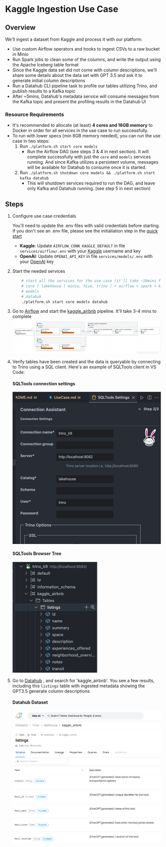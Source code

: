 # Kaggle Ingestion Use Case

## Overview
We'll ingest a dataset from Kaggle and process it with our platform:
- Use custom Airflow operators and hooks to ingest CSVs to a raw bucket in Minio
- Run Spark jobs to clean some of the columns, and write the output using the Apache Iceberg table format
- Since the Kaggle data set did not come with column descriptions, we'll share some details about the data set with GPT 3.5 and ask it to generate initial column descriptions
- Run a Datahub CLI pipeline task to profile our tables utilizing Trino, and publish results to a Kafka topic
- After ~5mins, Datahub's metadata service will consume messages from the Kafka topic and present the profiling results in the Datahub UI

### Resource Requirements
- It's recommended to allocate (at least) **4 cores and 16GB memory** to Docker in order for all services in the use case to run successfully.
- To run with lower specs (min 8GB memory needed), you can run the use case in two steps:
    1. Run `./platform.sh start core models` 
        - Run the Airflow DAG (see steps 3 & 4 in next section). It will complete successfully with just the `core` and `models` services running. And since Kafka utilizes a persistent volume, messages will be available for Datahub to consume once it is started. 
    2. Run `./platform.sh shutdown core models && ./platform.sh start kafka datahub`
        - This will shutdown services required to run the DAG, and leave only Kafka and Datahub running. (see step 5 in next section) 


## Steps
1. Configure use case credentials

    You'll need to update the .env files with valid credentials before starting. If you don't see an .env file, please see the initialiation step in the [quick start](/README.md#quick-start)

   - **Kaggle**: Update `AIRFLOW_CONN_KAGGLE_DEFAULT` in file `services/airflow/.env` with your [Kaggle](https://www.kaggle.com/) username and key
   - **OpenAI**: Update `OPENAI_API_KEY` in file `services/models/.env` with your [OpenAI](https://openai.com/)  key

2. Start the needed services
    ````bash
        # start all the services for the use case (it'll take ~10mins for all services to start up) :
        # core ( lakehouse ( minio, hive, trino ) + airflow + spark + kafka )
        # models
        # datahub
        ./platform.sh start core models datahub
    ````

3. Go to [Airflow](http://localhost:8081/) and start the  [kaggle_airbnb](http://localhost:8081/dags/kaggle_airbnb/grid) pipeline.  It'll take 3-4 mins to complete
    ![Airflow graph](images/kaggle_airbnb_dag_graph.png)


4. Verify tables have been created and the data is queryable by connecting to Trino using a SQL client. Here's an example of SQLTools client in VS Code:

    #### SQLTools connection settings
    ![SQLTools connection settings](images/SQLTools_connection.png)

    #### SQLTools Browser Tree
    ![SQLTools Browser Tree](images/SQLTools_browser.png)

5. Go to [Datahub](http://localhost:8084/) , and search for 'kaggle_airbnb'.  You see a few results, including this `listings` table with ingested metadata showing the GPT3.5 generate column descriptions

    #### Datahub Dataset
    ![datahub](images/datahub_listings.png)